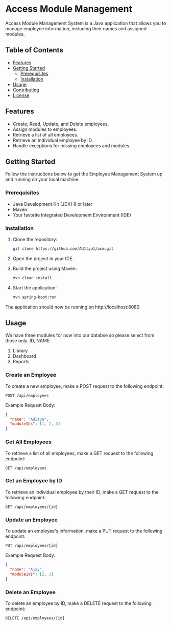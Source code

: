 # Access Module Management

Access Module Management System is a Java application that allows you to manage employee information, including their names and assigned modules.

## Table of Contents

- [Features](#features)
- [Getting Started](#getting-started)
  - [Prerequisites](#prerequisites)
  - [Installation](#installation)
- [Usage](#usage)
- [Contributing](#contributing)
- [License](#license)

## Features

- Create, Read, Update, and Delete employees.
- Assign modules to employees.
- Retrieve a list of all employees.
- Retrieve an individual employee by ID.
- Handle exceptions for missing employees and modules.

## Getting Started

Follow the instructions below to get the Employee Management System up and running on your local machine.

### Prerequisites

- Java Development Kit (JDK) 8 or later
- Maven
- Your favorite Integrated Development Environment (IDE)

### Installation

1. Clone the repository:

   ```bash
   git clone https://github.com/Ad1tya1/acm.git
   ```

2. Open the project in your IDE.

3. Build the project using Maven:

   ```bash
   mvn clean install
   ```

4. Start the application:

   ```bash
   mvn spring-boot:run
   ```

The application should now be running on http://localhost:8080.

## Usage

We have three modules for now into our databse so please select from those only.
 ID, NAME
 1. Library
 2. Dashboard
 3. Reports

### Create an Employee

To create a new employee, make a POST request to the following endpoint:

```
POST /api/employees
```

Example Request Body:

```json
{
  "name": "Aditya",
  "moduleIds": [1, 2, 3]
}
```

### Get All Employees

To retrieve a list of all employees, make a GET request to the following endpoint:

```
GET /api/employees
```

### Get an Employee by ID

To retrieve an individual employee by their ID, make a GET request to the following endpoint:

```
GET /api/employees/{id}
```

### Update an Employee

To update an employee's information, make a PUT request to the following endpoint:

```
PUT /api/employees/{id}
```

Example Request Body:

```json
{
  "name": "Ajay",
  "moduleIds": [2, 3]
}
```

### Delete an Employee

To delete an employee by ID, make a DELETE request to the following endpoint:

```
DELETE /api/employees/{id}
```
